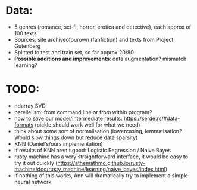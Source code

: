 # Data:
- 5 genres (romance, sci-fi, horror, erotica and detective), each approx of 100 texts. 
- Sources: site archiveofourown (fanfiction) and texts from Project Gutenberg
- Splitted to test and train set, so far approx 20/80
- **Possible additions and improvements**: data augmentation? mismatch learning?

# TODO:
- ndarray SVD
- parellelism: from command line or from within program?
- how to save our model/intermediate results: https://serde.rs/#data-formats (pickle should work well for what we need)
- think about some sort of normalisation (lowercasing, lemmatisation? Would slow things down but reduce data sparsity)
- KNN (Daniel's/ours implementation)
- if results of KNN aren't good: Logistic Regression / Naive Bayes
- rusty machine has a very straightforward interface, it would be easy to try it out quickly
(https://athemathmo.github.io/rusty-machine/doc/rusty_machine/learning/naive_bayes/index.html)
- if nothing of this works, Ann will dramatically try to implement a simple neural network
